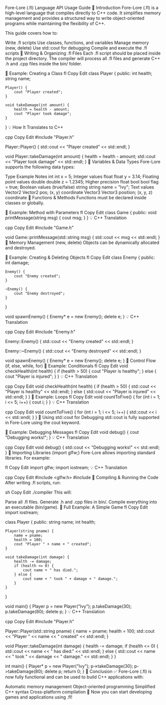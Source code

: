 Fore-Lore (.fl) Language API Usage Guide
📌 Introduction
Fore-Lore (.fl) is a high-level language that compiles directly to C++ code. It simplifies memory management and provides a structured way to write object-oriented programs while maintaining the flexibility of C++.

This guide covers how to:

Write .fl scripts
Use classes, functions, and variables
Manage memory (new, delete)
Use std::cout for debugging
Compile and execute the .fl scripts
📂 Writing & Organizing .fl Files
Each .fl script should be placed inside the project directory. The compiler will process all .fl files and generate C++ .h and .cpp files inside the bin/ folder.

📝 Example: Creating a Class
fl
Copy
Edit
class Player {
public:
    int health;
    string name;
    
    Player() {
        cout "Player created";
    }
    
    void takeDamage(int amount) {
        health = health - amount;
        cout "Player took damage";
    }
}
💡 How It Translates to C++

cpp
Copy
Edit
#include "Player.h"

Player::Player() {
    std::cout << "Player created" << std::endl;
}

void Player::takeDamage(int amount) {
    health = health - amount;
    std::cout << "Player took damage" << std::endl;
}
📌 Variables & Data Types
Fore-Lore supports the following data types:

Type	Example	Notes
int	int x = 5;	Integer values
float	float y = 3.14;	Floating point values
double	double z = 1.2345;	Higher precision float
bool	bool flag = true;	Boolean values (true/false)
string	string name = "Ivy";	Text values
Vector2	Vector2 pos;	(x, y) coordinate
Vector3	Vector3 position;	(x, y, z) coordinate
📌 Functions & Methods
Functions must be declared inside classes or globally.

📝 Example: Method with Parameters
fl
Copy
Edit
class Game {
public:
    void printMessage(string msg) {
        cout msg;
    }
}
💡 C++ Translation

cpp
Copy
Edit
#include "Game.h"

void Game::printMessage(std::string msg) {
    std::cout << msg << std::endl;
}
📌 Memory Management (new, delete)
Objects can be dynamically allocated and destroyed.

📝 Example: Creating & Deleting Objects
fl
Copy
Edit
class Enemy {
public:
    int damage;
    
    Enemy() {
        cout "Enemy created";
    }
    
    ~Enemy() {
        cout "Enemy destroyed";
    }
}

void spawnEnemy() {
    Enemy* e = new Enemy();
    delete e;
}
💡 C++ Translation

cpp
Copy
Edit
#include "Enemy.h"

Enemy::Enemy() {
    std::cout << "Enemy created" << std::endl;
}

Enemy::~Enemy() {
    std::cout << "Enemy destroyed" << std::endl;
}

void spawnEnemy() {
    Enemy* e = new Enemy();
    delete e;
}
📌 Control Flow (if, else, while, for)
📝 Example: Conditionals
fl
Copy
Edit
void checkHealth(int health) {
    if (health > 50) {
        cout "Player is healthy";
    } else {
        cout "Player is injured";
    }
}
💡 C++ Translation

cpp
Copy
Edit
void checkHealth(int health) {
    if (health > 50) {
        std::cout << "Player is healthy" << std::endl;
    } else {
        std::cout << "Player is injured" << std::endl;
    }
}
📝 Example: Loops
fl
Copy
Edit
void countToFive() {
    for (int i = 1; i <= 5; i++) {
        cout i;
    }
}
💡 C++ Translation

cpp
Copy
Edit
void countToFive() {
    for (int i = 1; i <= 5; i++) {
        std::cout << i << std::endl;
    }
}
📌 Using std::cout for Debugging
std::cout is fully supported in Fore-Lore using the cout keyword.

📝 Example: Debugging Messages
fl
Copy
Edit
void debug() {
    cout "Debugging works!";
}
💡 C++ Translation

cpp
Copy
Edit
void debug() {
    std::cout << "Debugging works!" << std::endl;
}
📌 Importing Libraries (import glfw;)
Fore-Lore allows importing standard libraries.
For example:

fl
Copy
Edit
import glfw;
import iostream;
💡 C++ Translation

cpp
Copy
Edit
#include <glfw.h>
#include <iostream>
📌 Compiling & Running the Code
After writing .fl scripts, run:

sh
Copy
Edit
./compiler
This will:

Parse all .fl files.
Generate .h and .cpp files in bin/.
Compile everything into an executable (bin/game).
📌 Full Example: A Simple Game
fl
Copy
Edit
import iostream;

class Player {
public:
    string name;
    int health;
    
    Player(string pname) {
        name = pname;
        health = 100;
        cout "Player " + name + " created";
    }
    
    void takeDamage(int damage) {
        health -= damage;
        if (health <= 0) {
            cout name + " has died.";
        } else {
            cout name + " took " + damage + " damage.";
        }
    }
}

void main() {
    Player p = new Player("Ivy");
    p.takeDamage(30);
    p.takeDamage(80);
    delete p;
}
💡 C++ Translation

cpp
Copy
Edit
#include "Player.h"

Player::Player(std::string pname) {
    name = pname;
    health = 100;
    std::cout << "Player " << name << " created" << std::endl;
}

void Player::takeDamage(int damage) {
    health -= damage;
    if (health <= 0) {
        std::cout << name << " has died." << std::endl;
    } else {
        std::cout << name << " took " << damage << " damage." << std::endl;
    }
}

int main() {
    Player* p = new Player("Ivy");
    p->takeDamage(30);
    p->takeDamage(80);
    delete p;
    return 0;
}
📌 Conclusion
✅ Fore-Lore (.fl) is now fully functional and can be used to build C++ applications with:

Automatic memory management
Object-oriented programming
Simplified C++ syntax
Cross-platform compilation
🚀 Now you can start developing games and applications using .fl!
